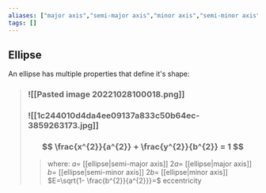 ```yaml
---
aliases: ["major axis","semi-major axis","minor axis","semi-minor axis","eccentricity"]
tags: []
---
```


## Ellipse

An ellipse has multiple properties that define it's shape:

> ### ![[Pasted image 20221028100018.png]]
> ### ![[1c244010d4da4ee09137a833c50b64ec-3859263173.jpg]]
> ### $$ \frac{x^{2}}{a^{2}} + \frac{y^{2}}{b^{2}} = 1 $$
>> where:
>> $a=$ [[ellipse|semi-major axis]] 
>> $2a=$ [[ellipse|major axis]] 
>> $b=$ [[ellipse|semi-minor axis]] 
>> $2b=$ [[ellipse|minor axis]] 
>> $E=\sqrt{1- \frac{b^{2}}{a^{2}}}=$ eccentricity 



